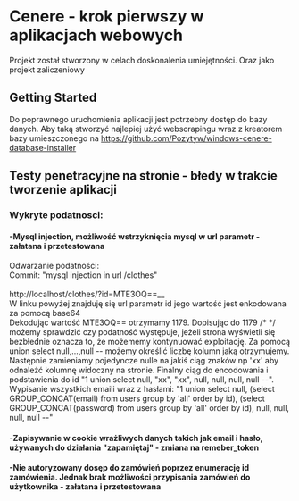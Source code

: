 # Cenere - krok pierwszy w aplikacjach webowych

Projekt został stworzony w celach doskonalenia umiejętności. Oraz jako projekt zaliczeniowy

## Getting Started

Do poprawnego uruchomienia aplikacji jest potrzebny dostęp do bazy danych. Aby taką stworzyć najlepiej użyć webscrapingu wraz z kreatorem bazy umieszczonego na https://github.com/Pozytyw/windows-cenere-database-installer

## Testy penetracyjne na stronie - błedy w trakcie tworzenie aplikacji
### Wykryte podatnosci:
#### -Mysql injection, możliwość wstrzyknięcia mysql w url parametr - załatana i przetestowana
Odwarzanie podatności: <br />
Commit: "mysql injection in url /clothes" <br />
<br />
http://localhost/clothes/?id=MTE3OQ==__ <br />
W linku powyżej znajduję się url parametr id jego wartość jest enkodowana za pomocą base64 <br />
Dekodując wartość MTE3OQ== otrzymamy 1179. Dopisując do 1179 /* */ możemy sprawdzić czy podatność występuje, jeżeli strona wyświetli się bezbłednie oznacza to, że możememy kontynuować exploitację.
Za pomocą union select null,...,null -- możemy określić liczbę kolumn jaką otrzymujemy. Następnie zamieniamy pojedyncze nulle na jakiś ciąg znaków np 'xx' aby odnaleźć kolumnę widoczny na stronie. Finalny ciąg do encodowania i podstawienia do id "1 union select  null, "xx", "xx", null, null, null, null --".
Wypisanie wszystkich emaili wraz z hasłami:
"1 union select  null, (select GROUP_CONCAT(email) from users group by 'all' order by id), (select GROUP_CONCAT(password) from users group by 'all' order by id), null, null, null, null --"
#### -Zapisywanie w cookie wrażliwych danych takich jak email i hasło, używanych do działania "zapamiętaj" - zmiana na remeber_token
#### -Nie autoryzowany dosęp do zamówień poprzez enumerację id zamówienia. Jednak brak możliwości przypisania zamówień do użytkownika - załatana i przetestowana
